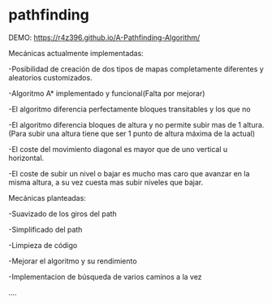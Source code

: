 # pathfinding

DEMO: https://r4z396.github.io/A-Pathfinding-Algorithm/


Mecánicas actualmente implementadas:

-Posibilidad de creación de dos tipos de mapas completamente diferentes y aleatorios customizados.

-Algoritmo A* implementado y funcional(Falta por mejorar)

-El algoritmo diferencia perfectamente bloques transitables y los que no

-El algoritmo diferencia bloques de altura y no permite subir mas de 1 altura.(Para subir una altura tiene que ser 1 punto de altura máxima de la actual)

-El coste del movimiento diagonal es mayor que de uno  vertical u horizontal.

-El coste de subir un nivel o bajar es mucho mas caro que avanzar en la misma  altura, a su vez cuesta mas subir niveles que bajar.

Mecánicas planteadas:

-Suavizado de los giros del path

-Simplificado del path

-Limpieza de código

-Mejorar el algoritmo y su rendimiento

-Implementacion de búsqueda de varios caminos a la vez

….


